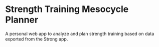 # Strength Training Mesocycle Planner

A personal web app to analyze and plan strength training based on data exported from the Strong app.
